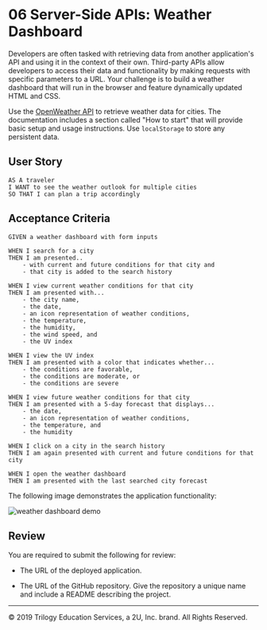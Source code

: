 # 06 Server-Side APIs: Weather Dashboard

Developers are often tasked with retrieving data from another application's API and using it in the context of their own. Third-party APIs allow developers to access their data and functionality by making requests with specific parameters to a URL. Your challenge is to build a weather dashboard that will run in the browser and feature dynamically updated HTML and CSS.

Use the [OpenWeather API](https://openweathermap.org/api) to retrieve weather data for cities. The documentation includes a section called "How to start" that will provide basic setup and usage instructions. Use `localStorage` to store any persistent data.

## User Story

```
AS A traveler
I WANT to see the weather outlook for multiple cities
SO THAT I can plan a trip accordingly
```

## Acceptance Criteria

```
GIVEN a weather dashboard with form inputs

WHEN I search for a city
THEN I am presented..
    - with current and future conditions for that city and 
    - that city is added to the search history

WHEN I view current weather conditions for that city
THEN I am presented with... 
    - the city name, 
    - the date, 
    - an icon representation of weather conditions, 
    - the temperature, 
    - the humidity, 
    - the wind speed, and 
    - the UV index

WHEN I view the UV index
THEN I am presented with a color that indicates whether...
    - the conditions are favorable,
    - the conditions are moderate, or 
    - the conditions are severe

WHEN I view future weather conditions for that city
THEN I am presented with a 5-day forecast that displays...
    - the date,
    - an icon representation of weather conditions,
    - the temperature, and
    - the humidity

WHEN I click on a city in the search history
THEN I am again presented with current and future conditions for that city

WHEN I open the weather dashboard
THEN I am presented with the last searched city forecast
```

The following image demonstrates the application functionality:

![weather dashboard demo](./Assets/06-server-side-apis-homework-demo.png)

## Review

You are required to submit the following for review:

* The URL of the deployed application.

* The URL of the GitHub repository. Give the repository a unique name and include a README describing the project.

- - -
© 2019 Trilogy Education Services, a 2U, Inc. brand. All Rights Reserved.
